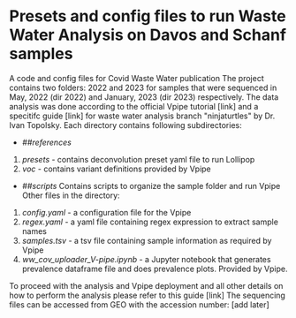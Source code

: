 # Presets and config files to run Waste Water Analysis on Davos and Schanf samples
A code and config files for Covid Waste Water publication
The project contains two folders: 2022 and 2023 for samples that were sequenced in May, 2022 (dir 2022) and January, 2023 (dir 2023) respectively. 
The data analysis was done according to the official Vpipe tutorial [link] and a specitifc guide [link] for waste water analysis branch "ninjaturtles" by Dr. Ivan Topolsky. 
Each directory contains following subdirectories: 
- ##*references*   
1. _presets_ - contains deconvolution preset yaml file to run Lollipop
2. _voc_ - contains variant definitions provided by Vpipe
   
- ##*scripts*
Contains scripts to organize the sample folder and run Vpipe
Other files in the directory:
1. _config.yaml_ - a configuration file for the Vpipe
2. _regex.yaml_ - a yaml file containing regex expression to extract sample names
3. _samples.tsv_ - a tsv file containing sample information as required by Vpipe
4. _ww_cov_uploader_V-pipe.ipynb_ - a Jupyter notebook that generates prevalence dataframe file and does prevalence plots. Provided by Vpipe.

To proceed with the analysis and Vpipe deployment and all other details on how to perform the analysis please refer to this guide [link]
The sequencing files can be accessed from GEO with the accession number: [add later] 
